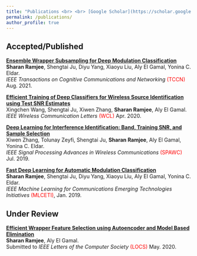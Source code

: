 ```yaml
---
title: "Publications <br> <br> [Google Scholar](https://scholar.google.com/citations?user=QYNYHEMAAAAJ&hl=en)"
permalink: /publications/
author_profile: true
---
```


## Accepted/Published

<b>[Ensemble Wrapper Subsampling for Deep Modulation Classification](http://sharanramjee.github.io/publications/tccn2021)</b> <br>
<b>Sharan Ramjee</b>, Shengtai Ju, Diyu Yang, Xiaoyu Liu, Aly El Gamal, Yonina C. Eldar. <br>
<i>IEEE Transactions on Cognitive Communications and Networking</i> <span style="color:red">(TCCN)</span> Aug. 2021.

<b>[Efficient Training of Deep Classifiers for Wireless Source Identification using Test SNR Estimates](http://sharanramjee.github.io/publications/wcl2020)</b> <br>
Xingchen Wang, Shengtai Ju, Xiwen Zhang, <b>Sharan Ramjee</b>, Aly El Gamal. <br>
<i>IEEE Wireless Communication Letters</i> <span style="color:red">(WCL)</span> Apr. 2020.

<b>[Deep Learning for Interference Identification: Band, Training SNR, and Sample Selection](http://sharanramjee.github.io/publications/spawc2019)</b> <br>
Xiwen Zhang, Tolunay Zeyfi, Shengtai Ju, <b>Sharan Ramjee</b>, Aly El Gamal, Yonina C. Eldar. <br>
<i>IEEE Signal Processing Advances in Wireless Communications</i> <span style="color:red">(SPAWC)</span> Jul. 2019.

<b>[Fast Deep Learning for Automatic Modulation Classification](http://sharanramjee.github.io/publications/mlceti2019)</b> <br>
<b>Sharan Ramjee</b>, Shengtai Ju, Diyu Yang, Xiaoyu Liu, Aly El Gamal, Yonina C. Eldar. <br> <i>IEEE Machine Learning for Communications Emerging Technologies Initiatives</i> <span style="color:red">(MLCETI)</span>, Jan. 2019.


## Under Review

<b>[Efficient Wrapper Feature Selection using Autoencoder and Model Based Elimination](http://sharanramjee.github.io/publications/locs2020)</b> <br>
<b>Sharan Ramjee</b>, Aly El Gamal. <br>
Submitted to <i> IEEE Letters of the Computer Society</i> <span style="color:red">(LOCS)</span> May. 2020.
